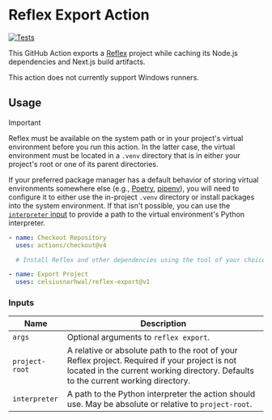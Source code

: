 # Reflex Export Action

[![Tests](https://github.com/celsiusnarhwal/reflex-export/actions/workflows/test.yml/badge.svg)](https://github.com/celsiusnarhwal/reflex-export/actions/workflows/test.yml)

This GitHub Action exports a [Reflex](https://reflex.dev) project while caching its Node.js dependencies and
Next.js build artifacts.

This action does not currently support Windows runners.

## Usage

> [!IMPORTANT]
> Reflex must be available on the system path or in your project's virtual environment before you run this action.
> In the latter case, the virtual environment must be located in a `.venv` directory that is in either your project's
> root or one of its parent directories.
> 
> If your preferred package manager has a default behavior of storing virtual environments somewhere else 
> (e.g., [Poetry](https://python-poetry.org/docs/configuration/#virtualenvsin-project), [pipenv](https://pipenv.pypa.io/en/latest/virtualenv.html#custom-virtual-environment-location)), you will
> need to configure it to either use the in-project `.venv` directory or install packages into the system environment. If that isn't 
> possible, you can use the [`interpreter` input](#inputs) to provide a path to the virtual environment's Python interpreter.

```yaml
- name: Checkout Repository
  uses: actions/checkout@v4

  # Install Reflex and other dependencies using the tool of your choice, then...

- name: Export Project
  uses: celsiusnarhwal/reflex-export@v1
```


### Inputs

| **Name**       | **Description**                                                                                                                                                                      |
|----------------|--------------------------------------------------------------------------------------------------------------------------------------------------------------------------------------|
| `args`         | Optional arguments to `reflex export`.                                                                                                                                               |
| `project-root` | A relative or absolute path to the root of your Reflex project. Required if your project is not located in the current working directory. Defaults to the current working directory. |
| `interpreter`   | A path to the Python interpreter the action should use. May be absolute or relative to `project-root`.                                                                               |